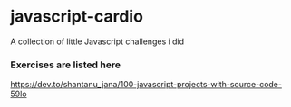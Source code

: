 # javascript-cardio
A collection of little Javascript challenges i did

### Exercises are listed here
https://dev.to/shantanu_jana/100-javascript-projects-with-source-code-59lo